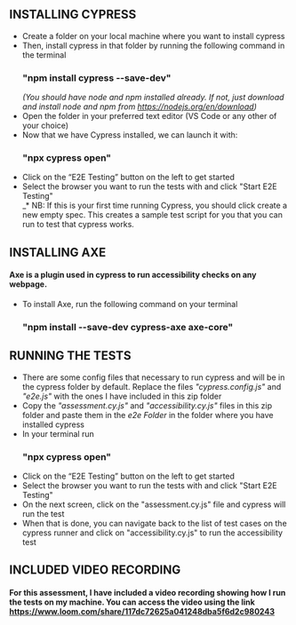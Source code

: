 ## INSTALLING CYPRESS
- Create a folder on your local machine where you want to install cypress
- Then, install cypress in that folder by running the following command in the terminal<br>
  ### "npm install cypress --save-dev" <br>
  _*(You should have node and npm installed already. If not, just download and install node and npm from https://nodejs.org/en/download)*_
- Open the folder in your preferred text editor (VS Code or any other of your choice)
- Now that we have Cypress installed, we can launch it with:
  ### "npx cypress open"
- Click on the “E2E Testing” button on the left to get started
- Select the browser you want to run the tests with and click "Start E2E Testing"<br>
_* NB: If this is your first time running Cypress, you should click create a new empty spec. This creates a sample test script for you that you can run to test that cypress works.<br>

## INSTALLING AXE
#### Axe is a plugin used in cypress to run accessibility checks on any webpage.
- To install Axe, run the following command on your terminal<br>
  ### "npm install --save-dev cypress-axe axe-core"<br>


## RUNNING THE TESTS
- There are some config files that necessary to run cypress and will be in the cypress folder by default. Replace the files _*"cypress.config.js"*_ and _*"e2e.js"*_ with the ones I have included in this zip folder
- Copy the _*"assessment.cy.js"*_ and _*"accessibility.cy.js"*_ files in this zip folder and paste them in the *e2e Folder* in the folder where you have installed cypress
- In your terminal run<br>
  ### "npx cypress open"
- Click on the “E2E Testing” button on the left to get started
- Select the browser you want to run the tests with and click "Start E2E Testing"
- On the next screen, click on the "assessment.cy.js" file and cypress will run the test
- When that is done, you can navigate back to the list of test cases on the cypress runner and click on "accessibility.cy.js" to run the accessibility test<br>

## INCLUDED VIDEO RECORDING
#### For this assessment, I have included a video recording showing how I run the tests on my machine. You can access the video using the link https://www.loom.com/share/117dc72625a041248dba5f6d2c980243
